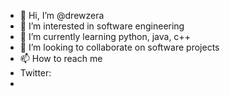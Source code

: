 - 👋 Hi, I’m @drewzera
- 👀 I’m interested in software engineering
- 🌱 I’m currently learning python, java, c++
- 💞️ I’m looking to collaborate on software projects
- 📫 How to reach me 
- Twitter: 
- 
<!---
drewzera/drewzera is a ✨ special ✨ repository because its `README.md` (this file) appears on your GitHub profile.
You can click the Preview link to take a look at your changes.
--->
